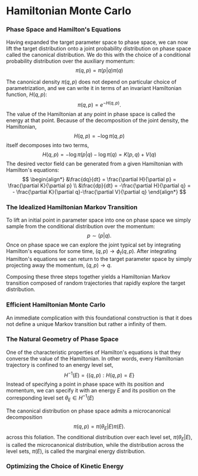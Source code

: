 # Hamiltonian Monte Carlo

### Phase Space and Hamilton's Equations

Having expanded the target parameter space to phase space, we can now lift the target distribution onto a joint probability distribution on phase space called the canonical distribution. We do this with the choice of a conditional probability distribution over the auxiliary momentum:
$$
\begin{equation*}
	\pi (q,p) = \pi (p|q)\pi (q)
\end{equation*}
$$

The canonical density $\pi (q,p)$ does not depend on particular choice of parametrization, and we can write it in terms of an invariant Hamiltonian function, $H (q,p)$:
$$
\begin{equation*}
	\pi (q,p) = e^{-H (q,p)}.
\end{equation*}
$$
The value of the Hamiltonian at any point in phase space is called the energy at that point. Because of the decomposition of the joint density, the Hamiltonian,
$$
\begin{equation*}
	H (q,p) = -\log \pi (q,p)
\end{equation*}
$$
itself decomposes into two terms, 
$$
\begin{equation*}
	H (q,p) = -\log \pi (p|q) - \log \pi (q) = K (p,q) + V (q)
\end{equation*}
$$
The desired vector field can be generated from a given Hamiltonian with Hamilton's equations:
$$
\begin{align*}
	&\frac{dq}{dt} = \frac{\partial H}{\partial p} = \frac{\partial K}{\partial p} \\
	&\frac{dp}{dt} = -\frac{\partial H}{\partial q} = - \frac{\partial K}{\partial q}-\frac{\partial V}{\partial q}
\end{align*}
$$

### The Idealized Hamiltonian Markov Transition

To lift an initial point in parameter space into one on phase space we simply sample from the conditional distribution over the momentum:
$$
\begin{equation*}
	p \sim (p|q).
\end{equation*}
$$
Once on phase space we can explore the joint typical set by integrating Hamilton's equations for some time, $(q,p) \to \phi_{t}(q,p)$. After integrating Hamilton's equations we can return to the target parameter space by simply projecting away the momentum, $(q,p) \to q$.

Composing these three steps together yields a Hamiltonian Markov transition composed of random trajectories that rapidly explore the target distribution.

### Efficient Hamiltonian Monte Carlo

An immediate complication with this foundational construction is that it does not define a unique Markov transition but rather a infinity of them.

### The Natural Geometry of Phase Space

One of the characteristic properties of Hamilton's equations is that they converse the value of the Hamiltonian. In other words, every Hamiltonian trajectory is confined to an energy level set,
$$
\begin{equation*}
	H^{-1}(E) = \{(q,p) : H(q,p) = E\}
\end{equation*}
$$
Instead of specifying a point in phase space with its position and momentum, we can specify it with an energy $E$ and its position on the corresponding level set $\theta_{E} \in H^{-1}(E)$

The canonical distribution on phase space admits a microcanonical decomposition
$$
\begin{equation*}
	\pi (q,p) = \pi (\theta_{E}|E)\pi (E).
\end{equation*}
$$
across this foliation. The conditional distribution over each level set, $\pi (\theta_{E}|E)$, is called the microcanonical distribution, while the distribution across the level sets, $\pi (E)$, is called the marginal energy distribution.

### Optimizing the Choice of Kinetic Energy

